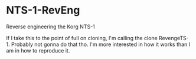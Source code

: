 # NTS-1-RevEng
Reverse engineering the Korg NTS-1

If I take this to the point of full on cloning, I'm calling the clone RevengeTS-1. Probably not gonna do that tho. I'm more interested in how it works than I am in how to reproduce it.
